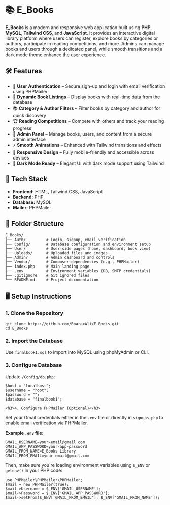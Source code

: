   <h1>📚 E_Books</h1>
  <p><strong>E_Books</strong> is a modern and responsive web application built using <strong>PHP</strong>, <strong>MySQL</strong>, <strong>Tailwind CSS</strong>, and <strong>JavaScript</strong>. It provides an interactive digital library platform where users can register, explore books by categories or authors, participate in reading competitions, and more. Admins can manage books and users through a dedicated panel, while smooth transitions and a dark mode theme enhance the user experience.</p>

  <h2>🛠️ Features</h2>
  <ul>
    <li>🔐 <strong>User Authentication</strong> – Secure sign-up and login with email verification using PHPMailer</li>
    <li>📖 <strong>Dynamic Book Listings</strong> – Display books with real-time data from the database</li>
    <li>📚 <strong>Category & Author Filters</strong> – Filter books by category and author for quick discovery</li>
    <li>🏆 <strong>Reading Competitions</strong> – Compete with others and track your reading progress</li>
    <li>📄 <strong>Admin Panel</strong> – Manage books, users, and content from a secure admin interface</li>
    <li>⚡ <strong>Smooth Animations</strong> – Enhanced with Tailwind transitions and effects</li>
    <li>📱 <strong>Responsive Design</strong> – Fully mobile-friendly and accessible across devices</li>
    <li>🌙 <strong>Dark Mode Ready</strong> – Elegant UI with dark mode support using Tailwind</li>
  </ul>

  <h2>🧩 Tech Stack</h2>
  <ul>
    <li><strong>Frontend:</strong> HTML, Tailwind CSS, JavaScript</li>
    <li><strong>Backend:</strong> PHP</li>
    <li><strong>Database:</strong> MySQL</li>
    <li><strong>Mailer:</strong> PHPMailer</li>
  </ul>

  <h2>📂 Folder Structure</h2>
  <pre><code>E_Books/
├── Auth/         # Login, signup, email verification
├── Config/       # Database configuration and environment setup
├── User/         # User-side pages (home, dashboard, book view)
├── Uploads/      # Uploaded files and images
├── Admin/        # Admin dashboard and controls
├── Vendor/       # Composer dependencies (e.g., PHPMailer)
├── index.php     # Main landing page
├── .env          # Environment variables (DB, SMTP credentials)
├── .gitignore    # Git ignored files
└── README.md     # Project documentation</code></pre>

  <h2>🖥️ Setup Instructions</h2>
  <h3>1. Clone the Repository</h3>
  <pre><code>git clone https://github.com/RoaraxAli/E_Books.git
cd E_Books</code></pre>

  <h3>2. Import the Database</h3>
  <p>Use <code>finalbook1.sql</code> to import into MySQL using phpMyAdmin or CLI.</p>

  <h3>3. Configure Database</h3>
  <p>Update <code>/Config/db.php</code>:</p>
  <pre><code>$host = "localhost";
$username = "root";
$password = "";
$database = "finalbook1";</code></pre>

    <h3>4. Configure PHPMailer (Optional)</h3>
  <p>Set your Gmail credentials either in the <code>.env</code> file or directly in <code>signups.php</code> to enable email verification via PHPMailer.</p>
  <p><strong>Example <code>.env</code> file:</strong></p>
  <pre><code>GMAIL_USERNAME=your-email@gmail.com
GMAIL_APP_PASSWORD=your-app-password
GMAIL_FROM_NAME=E_Books Library
GMAIL_FROM_EMAIL=your-email@gmail.com</code></pre>
  <p>Then, make sure you're loading environment variables using <code>$_ENV</code> or <code>getenv()</code> in your PHP code:</p>
  <pre><code>use PHPMailer\PHPMailer\PHPMailer;
$mail = new PHPMailer(true);
$mail->Username = $_ENV['GMAIL_USERNAME'];
$mail->Password = $_ENV['GMAIL_APP_PASSWORD'];
$mail->setFrom($_ENV['GMAIL_FROM_EMAIL'], $_ENV['GMAIL_FROM_NAME']);</code></pre>

